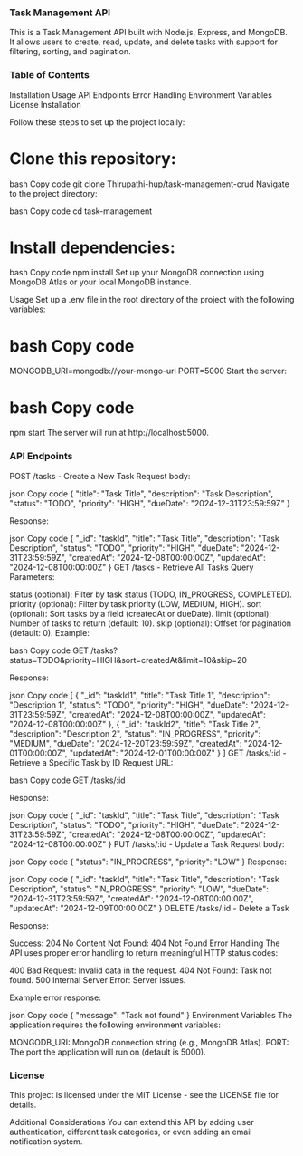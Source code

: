 

### Task Management API
This is a Task Management API built with Node.js, Express, and MongoDB. It allows users to create, read, update, and delete tasks with support for filtering, sorting, and pagination.

### Table of Contents
Installation
Usage
API Endpoints
Error Handling
Environment Variables
License
Installation


Follow these steps to set up the project locally:

# Clone this repository:

bash Copy code
git clone  Thirupathi-hup/task-management-crud
Navigate to the project directory:

bash Copy code
cd task-management


# Install dependencies:

bash Copy code
npm install
Set up your MongoDB connection using MongoDB Atlas or your local MongoDB instance.

Usage
Set up a .env file in the root directory of the project with the following variables:

# bash Copy code
MONGODB_URI=mongodb://your-mongo-uri
PORT=5000
Start the server:

# bash Copy code
npm start
The server will run at http://localhost:5000.

### API Endpoints
POST /tasks - Create a New Task
Request body:

json Copy code
{
  "title": "Task Title",
  "description": "Task Description",
  "status": "TODO",
  "priority": "HIGH",
  "dueDate": "2024-12-31T23:59:59Z"
}

Response:

json Copy code
{
  "_id": "taskId",
  "title": "Task Title",
  "description": "Task Description",
  "status": "TODO",
  "priority": "HIGH",
  "dueDate": "2024-12-31T23:59:59Z",
  "createdAt": "2024-12-08T00:00:00Z",
  "updatedAt": "2024-12-08T00:00:00Z"
}
GET /tasks - Retrieve All Tasks
Query Parameters:

status (optional): Filter by task status (TODO, IN_PROGRESS, COMPLETED).
priority (optional): Filter by task priority (LOW, MEDIUM, HIGH).
sort (optional): Sort tasks by a field (createdAt or dueDate).
limit (optional): Number of tasks to return (default: 10).
skip (optional): Offset for pagination (default: 0).
Example:

bash Copy code
GET /tasks?status=TODO&priority=HIGH&sort=createdAt&limit=10&skip=20


Response:

json Copy code
[
  {
    "_id": "taskId1",
    "title": "Task Title 1",
    "description": "Description 1",
    "status": "TODO",
    "priority": "HIGH",
    "dueDate": "2024-12-31T23:59:59Z",
    "createdAt": "2024-12-08T00:00:00Z",
    "updatedAt": "2024-12-08T00:00:00Z"
  },
  {
    "_id": "taskId2",
    "title": "Task Title 2",
    "description": "Description 2",
    "status": "IN_PROGRESS",
    "priority": "MEDIUM",
    "dueDate": "2024-12-20T23:59:59Z",
    "createdAt": "2024-12-01T00:00:00Z",
    "updatedAt": "2024-12-01T00:00:00Z"
  }
]
GET /tasks/:id - Retrieve a Specific Task by ID
Request URL:

bash Copy code
GET /tasks/:id



Response:

json
Copy code
{
  "_id": "taskId",
  "title": "Task Title",
  "description": "Task Description",
  "status": "TODO",
  "priority": "HIGH",
  "dueDate": "2024-12-31T23:59:59Z",
  "createdAt": "2024-12-08T00:00:00Z",
  "updatedAt": "2024-12-08T00:00:00Z"
}
PUT /tasks/:id - Update a Task
Request body:

json Copy code
{
  "status": "IN_PROGRESS",
  "priority": "LOW"
}
Response:

json
Copy code
{
  "_id": "taskId",
  "title": "Task Title",
  "description": "Task Description",
  "status": "IN_PROGRESS",
  "priority": "LOW",
  "dueDate": "2024-12-31T23:59:59Z",
  "createdAt": "2024-12-08T00:00:00Z",
  "updatedAt": "2024-12-09T00:00:00Z"
}
DELETE /tasks/:id - Delete a Task



Response:

Success: 204 No Content
Not Found: 404 Not Found
Error Handling
The API uses proper error handling to return meaningful HTTP status codes:

400 Bad Request: Invalid data in the request.
404 Not Found: Task not found.
500 Internal Server Error: Server issues.


Example error response:

json Copy code
{
  "message": "Task not found"
}
Environment Variables
The application requires the following environment variables:

MONGODB_URI: MongoDB connection string (e.g., MongoDB Atlas).
PORT: The port the application will run on (default is 5000).

### License
This project is licensed under the MIT License - see the LICENSE file for details.

Additional Considerations
You can extend this API by adding user authentication, different task categories, or even adding an email notification system.












